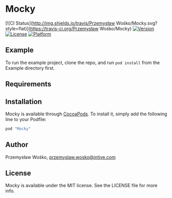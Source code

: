 # Mocky

[![CI Status](http://img.shields.io/travis/Przemysław Wośko/Mocky.svg?style=flat)](https://travis-ci.org/Przemysław Wośko/Mocky)
[![Version](https://img.shields.io/cocoapods/v/Mocky.svg?style=flat)](http://cocoapods.org/pods/Mocky)
[![License](https://img.shields.io/cocoapods/l/Mocky.svg?style=flat)](http://cocoapods.org/pods/Mocky)
[![Platform](https://img.shields.io/cocoapods/p/Mocky.svg?style=flat)](http://cocoapods.org/pods/Mocky)

## Example

To run the example project, clone the repo, and run `pod install` from the Example directory first.

## Requirements

## Installation

Mocky is available through [CocoaPods](http://cocoapods.org). To install
it, simply add the following line to your Podfile:

```ruby
pod "Mocky"
```

## Author

Przemysław Wośko, przemyslaw.wosko@intive.com

## License

Mocky is available under the MIT license. See the LICENSE file for more info.
